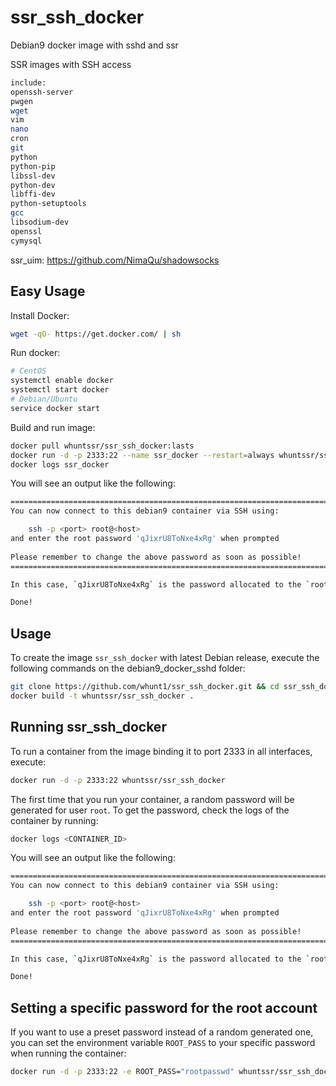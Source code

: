 # ssr_ssh_docker
Debian9 docker image with sshd and ssr

SSR images with SSH access
```bash
include: 
openssh-server 
pwgen 
wget 
vim 
nano 
cron 
git 
python 
python-pip 
libssl-dev 
python-dev 
libffi-dev 
python-setuptools 
gcc 
libsodium-dev 
openssl 
cymysql 
```
ssr_uim: https://github.com/NimaQu/shadowsocks

## Easy Usage

Install Docker:
```bash
wget -qO- https://get.docker.com/ | sh
```
Run docker:
```bash
# CentOS
systemctl enable docker
systemctl start docker
# Debian/Ubuntu
service docker start
```
Build and run image:
```bash
docker pull whuntssr/ssr_ssh_docker:lasts
docker run -d -p 2333:22 --name ssr_docker --restart=always whuntssr/ssr_ssh_docker
docker logs ssr_docker
```
You will see an output like the following:
```bash
========================================================================
You can now connect to this debian9 container via SSH using:

    ssh -p <port> root@<host>
and enter the root password 'qJixrU8ToNxe4xRg' when prompted
	
Please remember to change the above password as soon as possible!
========================================================================

In this case, `qJixrU8ToNxe4xRg` is the password allocated to the `root` user.

Done!
```

## Usage

To create the image `ssr_ssh_docker` with latest Debian release, 
execute the following commands on the debian9_docker_sshd folder:
```bash
git clone https://github.com/whunt1/ssr_ssh_docker.git && cd ssr_ssh_docker
docker build -t whuntssr/ssr_ssh_docker . 
```
## Running ssr_ssh_docker

To run a container from the image binding it to port 2333 in all interfaces, execute:
```bash
docker run -d -p 2333:22 whuntssr/ssr_ssh_docker
```
The first time that you run your container, a random password will be generated
for user `root`. To get the password, check the logs of the container by running:
```bash
docker logs <CONTAINER_ID>
```
You will see an output like the following:
```bash
========================================================================
You can now connect to this debian9 container via SSH using:

    ssh -p <port> root@<host>
and enter the root password 'qJixrU8ToNxe4xRg' when prompted
	
Please remember to change the above password as soon as possible!
========================================================================

In this case, `qJixrU8ToNxe4xRg` is the password allocated to the `root` user.

Done!
```

## Setting a specific password for the root account

If you want to use a preset password instead of a random generated one, you can
set the environment variable `ROOT_PASS` to your specific password when running the container:
```bash
docker run -d -p 2333:22 -e ROOT_PASS="rootpasswd" whuntssr/ssr_ssh_docker
```

